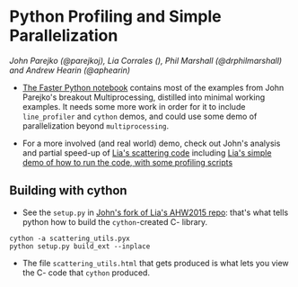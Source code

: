 # Python Profiling and Simple Parallelization 

_John Parejko (@parejkoj), Lia Corrales (), Phil Marshall 
(@drphilmarshall) and Andrew Hearin (@aphearin)_

* [The Faster Python notebook](FasterPython.ipynb) contains most of the 
examples from John Parejko's breakout Multiprocessing, distilled into 
minimal working examples. It needs some more work in order for it to 
include `line_profiler` and `cython` demos, and could use some demo of 
parallelization beyond `multiprocessing`.

* For a more involved (and real world) demo, check out John's analysis 
and partial speed-up of [Lia's scattering 
code](http://github.com/parejkoj/dust) including [Lia's simple demo of 
how to run the code, with some profiling 
scripts](http://github.com/parejkoj/AHW2015)

## Building with cython

* See the `setup.py` in [John's fork of Lia's AHW2015 
repo](http://github.com/parejkoj/AHW2015): that's what tells python how 
to build the `cython`-created C- library.

```
cython -a scattering_utils.pyx
python setup.py build_ext --inplace
```

* The file `scattering_utils.html` that gets produced is what lets you 
view the C- code that `cython` produced.
